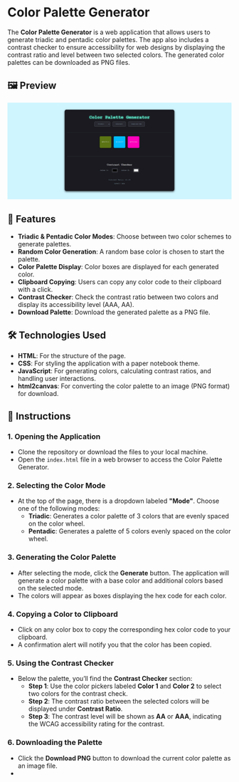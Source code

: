 # Color Palette Generator

The **Color Palette Generator** is a web application that allows users to generate triadic and pentadic color palettes. The app also includes a contrast checker to ensure accessibility for web designs by displaying the contrast ratio and level between two selected colors. The generated color palettes can be downloaded as PNG files.

## 🖼️ Preview
![Color Palette Generator Screenshot](colorpalette.png)  

## 🚀 Features
- **Triadic & Pentadic Color Modes**: Choose between two color schemes to generate palettes.
- **Random Color Generation**: A random base color is chosen to start the palette.
- **Color Palette Display**: Color boxes are displayed for each generated color.
- **Clipboard Copying**: Users can copy any color code to their clipboard with a click.
- **Contrast Checker**: Check the contrast ratio between two colors and display its accessibility level (AAA, AA).
- **Download Palette**: Download the generated palette as a PNG file.
  
## 🛠️ Technologies Used
- **HTML**: For the structure of the page.
- **CSS**: For styling the application with a paper notebook theme.
- **JavaScript**: For generating colors, calculating contrast ratios, and handling user interactions.
- **html2canvas**: For converting the color palette to an image (PNG format) for download.

## 📜 Instructions

### 1. **Opening the Application**
- Clone the repository or download the files to your local machine.
- Open the `index.html` file in a web browser to access the Color Palette Generator.

### 2. **Selecting the Color Mode**
- At the top of the page, there is a dropdown labeled **"Mode"**. Choose one of the following modes:
  - **Triadic**: Generates a color palette of 3 colors that are evenly spaced on the color wheel.
  - **Pentadic**: Generates a palette of 5 colors evenly spaced on the color wheel.

### 3. **Generating the Color Palette**
- After selecting the mode, click the **Generate** button. The application will generate a color palette with a base color and additional colors based on the selected mode.
- The colors will appear as boxes displaying the hex code for each color.

### 4. **Copying a Color to Clipboard**
- Click on any color box to copy the corresponding hex color code to your clipboard.
- A confirmation alert will notify you that the color has been copied.

### 5. **Using the Contrast Checker**
- Below the palette, you’ll find the **Contrast Checker** section:
  - **Step 1**: Use the color pickers labeled **Color 1** and **Color 2** to select two colors for the contrast check.
  - **Step 2**: The contrast ratio between the selected colors will be displayed under **Contrast Ratio**.
  - **Step 3**: The contrast level will be shown as **AA** or **AAA**, indicating the WCAG accessibility rating for the contrast.

### 6. **Downloading the Palette**
- Click the **Download PNG** button to download the current color palette as an image file.
- 
